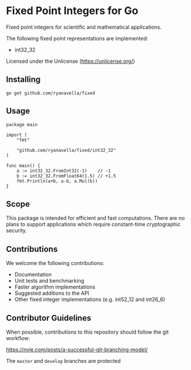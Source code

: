 # Fixed Point Integers for Go

Fixed point integers for scientific and mathematical applications.

The following fixed point representations are implemented:

* int32_32

Licensed under the Unlicense (https://unlicense.org/)

## Installing

```shell
go get github.com/ryanavella/fixed
```

## Usage

```golang
package main

import (
	"fmt"

	"github.com/ryanavella/fixed/int32_32"
)

func main() {
	a := int32_32.FromInt32(-1)    // -1
	b := int32_32.FromFloat64(1.5) // +1.5
	fmt.Println(a+b, a-b, a.Mul(b))
}
```

## Scope

This package is intended for efficient and fast computations. There are no plans to support applications which require constant-time cryptographic security.

## Contributions

We welcome the following contributions:

* Documentation
* Unit tests and benchmarking
* Faster algorithm implementations
* Suggested additions to the API
* Other fixed integer implementations (e.g. int52_12 and int26_6)

## Contributor Guidelines

When possible, contributions to this repository should follow the git workflow:

https://nvie.com/posts/a-successful-git-branching-model/

The `master` and `develop` branches are protected 
